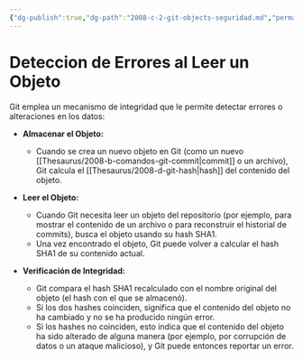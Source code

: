 ```yaml
---
{"dg-publish":true,"dg-path":"2008-c-2-git-objects-seguridad.md","permalink":"/2008-c-2-git-objects-seguridad/"}
---
```


# Deteccion de Errores al Leer un Objeto
Git emplea un mecanismo de integridad que le permite detectar errores o alteraciones en los datos:

- **Almacenar el Objeto:**
    
    - Cuando se crea un nuevo objeto en Git (como un nuevo [[Thesaurus/2008-b-comandos-git-commit\|commit]] o un archivo), Git calcula el [[Thesaurus/2008-d-git-hash\|hash]] del contenido del objeto.
- **Leer el Objeto:**
    
    - Cuando Git necesita leer un objeto del repositorio (por ejemplo, para mostrar el contenido de un archivo o para reconstruir el historial de commits), busca el objeto usando su hash SHA1.
    - Una vez encontrado el objeto, Git puede volver a calcular el hash SHA1 de su contenido actual.
- **Verificación de Integridad:**
    
    - Git compara el hash SHA1 recalculado con el nombre original del objeto (el hash con el que se almacenó).
    - Si los dos hashes coinciden, significa que el contenido del objeto no ha cambiado y no se ha producido ningún error.
    - Si los hashes no coinciden, esto indica que el contenido del objeto ha sido alterado de alguna manera (por ejemplo, por corrupción de datos o un ataque malicioso), y Git puede entonces reportar un error.